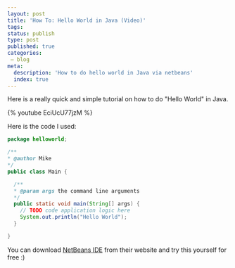 ```yaml
---
layout: post
title: 'How To: Hello World in Java (Video)'
tags:
status: publish
type: post
published: true
categories:
 – blog
meta:
  description: 'How to do hello world in Java via netbeans'
  index: true
---
```

Here is a really quick and simple tutorial on how to do "Hello World" in Java.

{% youtube EciUcU77jzM %}

Here is the code I used:

```java
package helloworld;

/**
* @author Mike
*/
public class Main {

  /**
  * @param args the command line arguments
  */
  public static void main(String[] args) {
    // TODO code application logic here
    System.out.println("Hello World");
  }

}
```

You can download [NetBeans IDE](http://netbeans.org/) from their website and try this yourself for free :)
